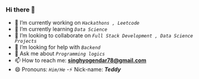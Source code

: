 ### Hi there 👋


- 🔭 I’m currently working on *`Hackathons , Leetcode`*
- 🌱 I’m currently learning  *`Data Science`*
- 👯 I’m looking to collaborate on  *`Full Stack Development , Data Science Projects`* 
- 🤔 I’m looking for help with  *`Backend`*
- 💬 Ask me about  *`Programming logics`*
- 📫 How to reach me:  **singhyogendar78@gmail.com**
- 😄 Pronouns:  *`Him/He`*
-⚡ Nick-name:  ***Teddy***

